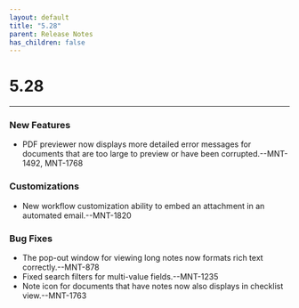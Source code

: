 ```yaml
---
layout: default
title: "5.28"
parent: Release Notes
has_children: false
---
```

# 5.28
----
### New Features
- PDF previewer now displays more detailed error messages for documents that are too large to preview or have been corrupted.--MNT-1492, MNT-1768
### Customizations
- New workflow customization ability to embed an attachment in an automated email.--MNT-1820
### Bug Fixes
- The pop-out window for viewing long notes now formats rich text correctly.--MNT-878
- Fixed search filters for multi-value fields.--MNT-1235
- Note icon for documents that have notes now also displays in checklist view.--MNT-1763